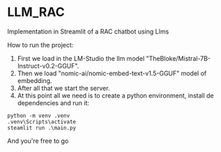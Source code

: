 # LLM_RAC
Implementation in Streamlit of a RAC chatbot using Llms

How to run the project:

1. First we load in the LM-Studio the llm model "TheBloke/Mistral-7B-Instruct-v0.2-GGUF".
2. Then we load "nomic-ai/nomic-embed-text-v1.5-GGUF" model of embedding.
3. After all that we start the server.
4. At this point all we need is to create a python environment, install de dependencies and run it:

```
python -m venv .venv
.venv\Scripts\activate
steamlit run .\main.py
```

And you're free to go